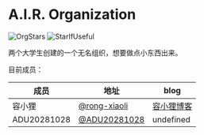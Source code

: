 # A.I.R. Organization
![OrgStars](https://img.shields.io/github/stars/AIR-Organization)
![StarIfUseful](https://img.shields.io/static/v1?label=%F0%9F%8C%9F&message=If%20Useful&style=style=flat&color=BC4E99)

两个大学生创建的一个无名组织，想要做点小东西出来。

目前成员：

| 成员          | 地址                                             | blog                                 |
| ----------- | ---------------------------------------------- | ------------------------------------ |
| 容小狸         | [@rong-xiaoli](https://github.com/rong-xiaoli) | [容小狸博客](https://blog.rongxiaoli.top) |
| ADU20281028 | [@ADU20281028](https://github.com/ADU20281028) | undefined                            |
